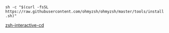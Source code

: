 ```sh -c "$(curl -fsSL https://raw.githubusercontent.com/ohmyzsh/ohmyzsh/master/tools/install.sh)"```

[zsh-interactive-cd](https://github.com/mrjohannchang/zsh-interactive-cd)
